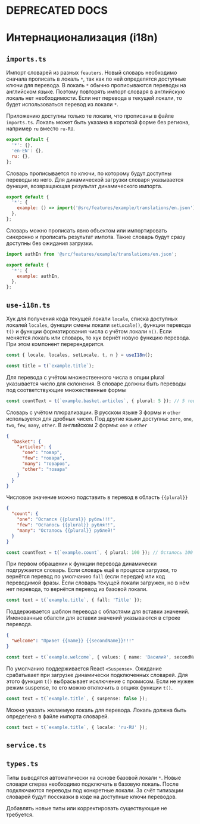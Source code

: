 # DEPRECATED DOCS

# Интернационализация (i18n)

## `imports.ts`

Импорт словарей из разных `feauters`. Новый словарь необходимо сначала прописать в локаль `*`, так
как по ней определятся доступные ключи для перевода. В локаль `*` обычно прописываются переводы
на английском языке. Поэтому повторять импорт словаря в английскую локаль нет необходимости.
Если нет перевода в текущей локали, то будет использоваться перевод из локали `*`.

Приложению доступны только те локали, что прописаны в файле `imports.ts`. Локаль может быть указана
в короткой форме без региона, например `ru` вместо `ru-RU`.

```js
export default {
  '*': {},
  'en-EN': {},
  ru: {},
};
```

Словарь прописывается по ключи, по которому будут доступны переводы из него. Для динамической
загрузки словаря указывается функция, возвращающая результат динамического импорта.

```js
export default {
  '*': {
    example: () => import('@src/features/example/translations/en.json'),
  },
};
```

Словарь можно прописать явно объектом или импортировать синхронно и прописать результат импота. Такие
словарь будут сразу доступны без ожидания загрузки.

```js
import authEn from '@src/features/example/translations/en.json';

export default {
  '*': {
    example: authEn,
  },
};
```

## `use-i18n.ts`

Хук для получения кода текущей локали `locale`, списка доступных локалей `locales`, функции смены
локали `setLocale()`, функции перевода `t()` и функции форматирования числа с учётом локали `n()`.
Если меняется локаль или словарь, то хук вернёт новую функцию перевода.
При этом компонент перерендерится.

```ts
const { locale, locales, setLocale, t, n } = useI18n();

const title = t(`example.title`);
```

Для перевода с учётом множественного числа в опции plural указывается число для склонения. В словаре
должны быть переводы под соответствующие множественные формы

```ts
const countText = t(`example.basket.articles`, { plural: 5 }); // 5 товаров
```

Словарь с учётом плюрализации. В русском языке 3 формы и `other` используется для дробных чисел.
Под другие языки доступны: `zero`, `one`, `two`, `few`, `many`, `other`.
В английском 2 формы: `one` и `other`

```json
{
  "basket": {
    "articles": {
      "one": "товар",
      "few": "товара",
      "many": "товаров",
      "other": "товара"
    }
  }
}
```

Числовое значение можно подставить в перевод в область `{{plural}}`

```json
{
  "count": {
    "one": "Остался {{plural}} рубль!!!",
    "few": "Осталось {{plural}} рубля!!",
    "many": "Осталось {{plural}} рублей!"
  }
}
```

```ts
const countText = t(`example.count`, { plural: 100 }); // Осталось 100 рублей!
```

При первом обращении к функции перевода динамически подгружается словарь. Если словарь ещё в процессе
загрузки, то вернётся перевод по умолчанию `fall` (если передан) или код переводимой фразы. Если
словарь текущей локали загружен, но в нём нет перевода, то вернётся перевод из базовой локали.

```ts
const text = t(`example.title`, { fall: 'Title' });
```

Поддерживается шаблон перевода с областями для вставки значений. Именованные обалсти для вставки
значений указываются в строке перевода.

```json
{
  "welcome": "Привет {{name}} {{secondName}}!!!"
}
```

```ts
const text = t(`example.welcome`, { values: { name: 'Василий', secondName: 'Пупкин' } });
```

По умолчанию поддерживается React `<Suspense>`. Ожидание срабатывает при загрузке динамически
подключенных словарей. Для этого функция `t()` выбрасывает исключение с промисом. Если не нужен режим
suspense, то его можно отключить в опциях функции `t()`.

```ts
const text = t(`example.title`, { suspense: false });
```

Можно указать желаемую локаль для перевода. Локаль должна быть определена в файле импорта словарей.

```ts
const text = t(`example.title`, { locale: 'ru-RU' });
```

## `service.ts`

## `types.ts`

Типы выводятся автоматически на основе базовой локали `*`. Новые словари сперва необходимо подключать
в базовую локаль. После подключаются переводы под конкретные локали.
За счёт типизации словарей будут поссказки в коде на доступные ключи переводов.

Добавлять новые типы или корректировать существующие не требуется.
